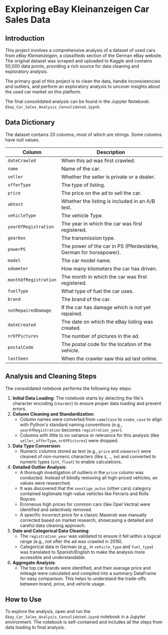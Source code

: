 # Exploring eBay Kleinanzeigen Car Sales Data

## Introduction

This project involves a comprehensive analysis of a dataset of used cars from *eBay Kleinanzeigen*, a classifieds section of the German eBay website. The original dataset was scraped and uploaded to Kaggle and contains 50,000 data points, providing a rich source for data cleaning and exploratory analysis.

The primary goal of this project is to clean the data, handle inconsistencies and outliers, and perform an exploratory analysis to uncover insights about the used car market on this platform.

The final consolidated analysis can be found in the Jupyter Notebook: `Ebay_Car_Sales_Analysis_Consolidated.ipynb`.

## Data Dictionary

The dataset contains 20 columns, most of which are strings. Some columns have null values.

| Column                | Description                                                                 |
|-----------------------|-----------------------------------------------------------------------------|
| `dateCrawled`         | When this ad was first crawled.                                             |
| `name`                  | Name of the car.                                                            |
| `seller`              | Whether the seller is private or a dealer.                                  |
| `offerType`           | The type of listing.                                                        |
| `price`                 | The price on the ad to sell the car.                                        |
| `abtest`              | Whether the listing is included in an A/B test.                             |
| `vehicleType`         | The vehicle Type.                                                           |
| `yearOfRegistration`  | The year in which the car was first registered.                             |
| `gearbox`               | The transmission type.                                                      |
| `powerPS`               | The power of the car in PS (Pferdestärke, German for horsepower).           |
| `model`                 | The car model name.                                                         |
| `odometer`              | How many kilometers the car has driven.                                     |
| `monthOfRegistration` | The month in which the car was first registered.                            |
| `fuelType`            | What type of fuel the car uses.                                             |
| `brand`                 | The brand of the car.                                                       |
| `notRepairedDamage`   | If the car has damage which is not yet repaired.                            |
| `dateCreated`           | The date on which the eBay listing was created.                             |
| `nrOfPictures`        | The number of pictures in the ad.                                           |
| `postalCode`            | The postal code for the location of the vehicle.                            |
| `lastSeen`            | When the crawler saw this ad last online.                                   |

## Analysis and Cleaning Steps

The consolidated notebook performs the following key steps:

1.  **Initial Data Loading**: The notebook starts by detecting the file's character encoding (`chardet`) to ensure proper data loading and prevent errors.
2.  **Column Cleaning and Standardization**:
    *   Column names were converted from `camelCase` to `snake_case` to align with Python's standard naming conventions (e.g., `yearOfRegistration` becomes `registration_year`).
    *   Columns with little to no variance or relevance for this analysis (like `seller`, `offerType`, `nrOfPictures`) were dropped.
3.  **Data Type Conversion**:
    *   Numeric columns stored as text (e.g., `price` and `odometer`) were cleaned of non-numeric characters (like `$`, `,`, `km`) and converted to numeric types (`int`, `float`) to enable calculations.
4.  **Detailed Outlier Analysis**:
    *   A thorough investigation of outliers in the `price` column was conducted. Instead of blindly removing all high-priced vehicles, их values were researched.
    *   It was discovered that the `sonstige_autos` (other cars) category contained legitimate high-value vehicles like Ferraris and Rolls Royces.
    *   Erroneous high prices for common cars (like Opel Vectra) were identified and selectively removed.
    *   A specific incorrect price for a classic Maserati was manually corrected based on market research, showcasing a detailed and careful data cleaning approach.
5.  **Date and Categorical Data Cleaning**:
    *   The `registration_year` was validated to ensure it fell within a logical range (e.g., not after the ad was crawled in 2016).
    *   Categorical data in German (e.g., in `vehicle_type` and `fuel_type`) was translated to Spanish/English to make the analysis more accessible and understandable.
6.  **Aggregate Analysis**:
    *   The top car brands were identified, and their average price and mileage were calculated and compiled into a summary DataFrame for easy comparison. This helps to understand the trade-offs between brand, price, and vehicle usage.

## How to Use

To explore the analysis, open and run the `Ebay_Car_Sales_Analysis_Consolidated.ipynb` notebook in a Jupyter environment. The notebook is self-contained and includes all the steps from data loading to final analysis.
